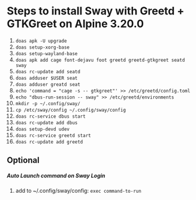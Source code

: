 # Steps to install Sway with Greetd + GTKGreet on Alpine 3.20.0

1. ```doas apk -U upgrade```
2. ```doas setup-xorg-base```
3. ```doas setup-wayland-base```
4. ```doas apk add cage font-dejavu foot greetd greetd-gtkgreet seatd sway```
5. ```doas rc-update add seatd```
6. ```doas adduser $USER seat```
7. ```doas adduser greatd seat```
8. ```echo 'command = "cage -s -- gtkgreet"' >> /etc/greetd/config.toml```
9. ```echo "dbus-run-session -- sway" >> /etc/greetd/environments```
10. ```mkdir -p ~/.config/sway/```
11. ```cp /etc/sway/config ~/.config/sway/config```
12. ```doas rc-service dbus start```
13. ```doas rc-update add dbus```
14. ```doas setup-devd udev```
15. ```doas rc-service greetd start```
16. ```doas rc-update add greetd```

## Optional
##### Auto Launch command on Sway Login
1. add to ~/.config/sway/config: ```exec command-to-run```
